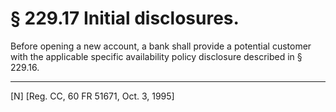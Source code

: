 # § 229.17   Initial disclosures.

Before opening a new account, a bank shall provide a potential customer with the applicable specific availability policy disclosure described in § 229.16.



---

[N] [Reg. CC, 60 FR 51671, Oct. 3, 1995]




